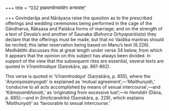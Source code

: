 +++
title = "032 इच्छयान्योन्यसंयोगः कन्यायाश्"

+++
Govindarāja and Nārāyaṇa raise the question as to the prescribed
offerings and wedding ceremonies being performed in the cage of the
Gāndharva, Rākṣasa and Paiśāca forms of marriage; and on the strength of
a text of Devala’s and another of Śaunaka (*Bahvṛca Gṛhyapariśiṣṭa*)
they declare that the offerings must be made, but that no Vaidika
mantras should be recited; this latter reservation being based on Manu’s
text (8.226). Medhātithi discusses this at great length under verse 34
below, from which it appears that the opinion on this subject has always
been divided. In support of the view that the subsequent rites are
essential, several texts are quoted in *Vīramitrodaya* (Saṃskāra, pp.
861-862).

This verse is quoted in ‘*Vīramitrodaya*’ (Saṃskāra, p. 855), where the
‘*Anyonyasaṃyogaḥ*’ is explained as ‘mutual agreement’,—‘*Maithunyaḥ*,’
‘conducive to all acts accomplished by means of sexual intercourse’,—and
‘*Kāmasambhavaḥ*,’ as ‘originating from excessive lust’;—in *Hemādri*
(Dāna, p. 685);—and in *Smṛticandrikā* (Saṃskāra, p. 229), which
explains ‘*Maithunyaḥ*’ as ‘favourable to sexual intercourse.’


